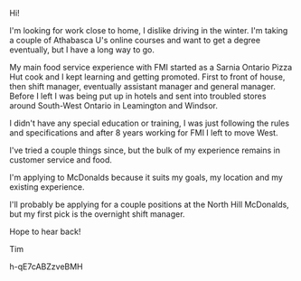 Hi!

I'm looking for work close to home, I dislike driving in the winter. I'm taking a couple of Athabasca U's online courses and want to get a degree eventually, but I have a long way to go. 

My main food service experience with FMI started as a Sarnia Ontario Pizza Hut cook and I kept learning and getting promoted. First to front of house, then shift manager, eventually assistant manager and general manager. Before I left I was being put up in hotels and sent into troubled stores around South-West Ontario in Leamington and Windsor. 

I didn't have any special education or training, I was just following the rules and specifications and after 8 years working for FMI I left to move West. 

I've tried a couple things since, but the bulk of my experience remains in customer service and food. 

I'm applying to McDonalds because it suits my goals, my location and my existing experience. 

I'll probably be applying for a couple positions at the North Hill McDonalds, but my first pick is the overnight shift manager. 

Hope to hear back!

Tim

h-qE7cABZzveBMH